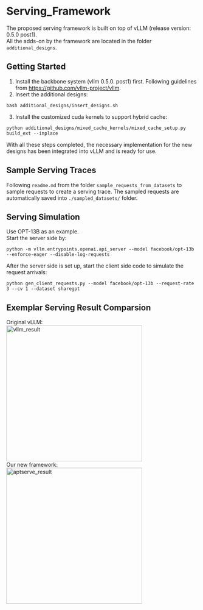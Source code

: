 # Serving_Framework
The proposed serving framework is built on top of vLLM (release version: 0.5.0 post1). <br>
All the adds-on by the framework are located in the folder `additional_designs`.

## Getting Started
1. Install the backbone system (vllm 0.5.0. post1) first. Following guidelines from https://github.com/vllm-project/vllm.
2. Insert the additional designs:
```
bash additional_designs/insert_designs.sh
```
3. Install the customized cuda kernels to support hybrid cache:
```
python additional_designs/mixed_cache_kernels/mixed_cache_setup.py build_ext --inplace
```
With all these steps completed, the necessary implementation for the new designs has been integrated into vLLM and is ready for use.

## Sample Serving Traces
Following `readme.md` from the folder `sample_requests_from_datasets` to sample requests to create a serving trace.
The sampled requests are automatically saved into `./sampled_datasets/` folder.

## Serving Simulation
Use OPT-13B as an example. <br>
Start the server side by:
```
python -m vllm.entrypoints.openai.api_server --model facebook/opt-13b --enforce-eager --disable-log-requests
```
After the server side is set up, start the client side code to simulate the request arrivals:
```
python gen_client_requests.py --model facebook/opt-13b --request-rate 3 --cv 1 --dataset sharegpt
```

## Exemplar Serving Result Comparsion
Original vLLM:<br>
<img width="357" alt="vllm_result" src="https://github.com/user-attachments/assets/81112082-8820-4baf-80b4-e2d90ecff7c3"> <br>
Our new framework:<br>
<img width="357" alt="aptserve_result" src="https://github.com/user-attachments/assets/d628c836-a866-41d8-8cb3-79d9a6125300">


